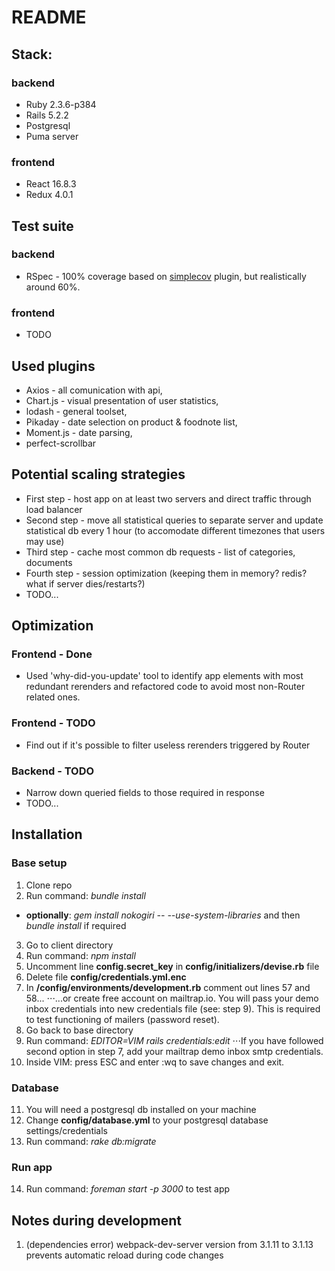 # README

## Stack:

### backend

* Ruby 2.3.6-p384
* Rails 5.2.2
* Postgresql
* Puma server

### frontend

* React 16.8.3
* Redux 4.0.1

## Test suite

### backend

* RSpec - 100% coverage based on [simplecov](https://github.com/colszowka/simplecov) plugin, but realistically around 60%.

### frontend

* TODO

## Used plugins

* Axios - all comunication with api, 
* Chart.js - visual presentation of user statistics, 
* lodash - general toolset,
* Pikaday - date selection on product & foodnote list,
* Moment.js - date parsing,
* perfect-scrollbar

## Potential scaling strategies

* First step - host app on at least two servers and direct traffic through load balancer
* Second step - move all statistical queries to separate server and update statistical db every 1 hour (to accomodate different timezones that users may use)
* Third step - cache most common db requests - list of categories, documents
* Fourth step - session optimization (keeping them in memory? redis? what if server dies/restarts?)
* TODO...

## Optimization

### Frontend - Done

* Used 'why-did-you-update' tool to identify app elements with most redundant rerenders and refactored code to avoid most non-Router related ones.

### Frontend - TODO

* Find out if it's possible to filter useless rerenders triggered by Router

### Backend - TODO

* Narrow down queried fields to those required in response
* TODO...

## Installation

### Base setup
1. Clone repo
2. Run command: _bundle install_
- __optionally__: _gem install nokogiri -- --use-system-libraries_ and then _bundle install_ if required
3. Go to client directory
4. Run command: _npm install_
5. Uncomment line __config.secret_key__ in __config/initializers/devise.rb__ file
6. Delete file __config/credentials.yml.enc__
7. In __/config/environments/development.rb__ comment out lines 57 and 58...
⋅⋅⋅...or create free account on mailtrap.io. You will pass your demo inbox credentials into new credentials file (see: step 9). This is required to test functioning of mailers (password reset).
8. Go back to base directory
9. Run command: _EDITOR=VIM rails credentials:edit_
⋅⋅⋅If you have followed second option in step 7, add your mailtrap demo inbox smtp credentials.
10. Inside VIM: press ESC and enter :wq to save changes and exit. 

### Database
11. You will need a postgresql db installed on your machine
12. Change __config/database.yml__ to your postgresql database settings/credentials
13. Run command: _rake db:migrate_

### Run app
14. Run command: _foreman start -p 3000_ to test app

## Notes during development

1. (dependencies error) webpack-dev-server version from 3.1.11 to 3.1.13 prevents automatic reload during code changes